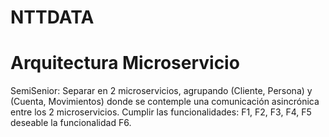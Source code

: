# NTTDATA
# Arquitectura Microservicio

SemiSenior: Separar en 2 microservicios, agrupando (Cliente, Persona) y (Cuenta, 
Movimientos) donde se contemple una comunicación asincrónica entre los 2 microservicios. 
Cumplir las funcionalidades: F1, F2, F3, F4, F5 deseable la funcionalidad F6.
